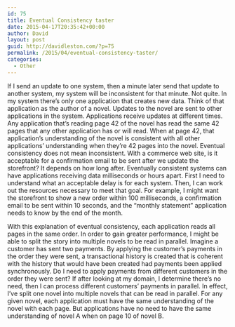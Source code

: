 ```yaml
---
id: 75
title: Eventual Consistency taster
date: 2015-04-17T20:35:42+00:00
author: David
layout: post
guid: http://davidleston.com/?p=75
permalink: /2015/04/eventual-consistency-taster/
categories:
  - Other
---
```

If I send an update to one system, then a minute later send that update to another system, my system will be inconsistent for that minute. Not quite. In my system there&#8217;s only one application that creates new data. Think of that application as the author of a novel. Updates to the novel are sent to other applications in the system. Applications receive updates at different times. Any application that&#8217;s reading page 42 of the novel has read the same 42 pages that any other application has or will read. When at page 42, that application&#8217;s understanding of the novel is consistent with all other applications&#8217; understanding when they&#8217;re 42 pages into the novel. Eventual consistency does not mean inconsistent. With a commerce web site, is it acceptable for a confirmation email to be sent after we update the storefront? It depends on how long after. Eventually consistent systems can have applications receiving data milliseconds or hours apart. First I need to understand what an acceptable delay is for each system. Then, I can work out the resources necessary to meet that goal. For example, I might want the storefront to show a new order within 100 milliseconds, a confirmation email to be sent within 10 seconds, and the &#8220;monthly statement&#8221; application needs to know by the end of the month.

With this explanation of eventual consistency, each application reads all pages in the same order. In order to gain greater performance, I might be able to split the story into multiple novels to be read in parallel. Imagine a customer has sent two payments. By applying the customer&#8217;s payments in the order they were sent, a transactional history is created that is coherent with the history that would have been created had payments been applied synchronously. Do I need to apply payments from different customers in the order they were sent? If after looking at my domain, I determine there&#8217;s no need, then I can process different customers&#8217; payments in parallel. In effect, I’ve split one novel into multiple novels that can be read in parallel. For any given novel, each application must have the same understanding of the novel with each page. But applications have no need to have the same understanding of novel A when on page 10 of novel B.